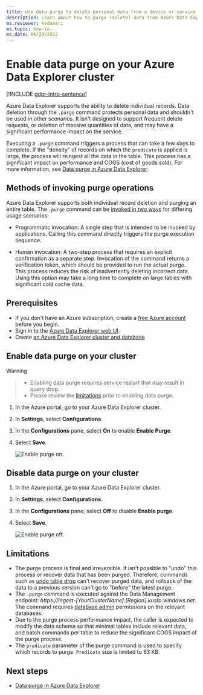 ```yaml
---
title: Use data purge to delete personal data from a device or service in Azure Data Explorer
description: Learn about how to purge (delete) data from Azure Data Explorer using data purge.
ms.reviewer: kedamari
ms.topic: how-to
ms.date: 06/20/2022
---
```


# Enable data purge on your Azure Data Explorer cluster

[!INCLUDE [gdpr-intro-sentence](includes/gdpr-intro-sentence.md)]

Azure Data Explorer supports the ability to delete individual records. Data deletion through the `.purge` command protects personal data and shouldn't be used in other scenarios. It isn't designed to support frequent delete requests, or deletion of massive quantities of data, and may have a significant performance impact on the service.

Executing a `.purge` command triggers a process that can take a few days to complete. If the "density" of records on which the `predicate` is applied is large, the process will reingest all the data in the table. This process has a significant impact on performance and COGS (cost of goods sold). For more information, see [Data purge in Azure Data Explorer](kusto/concepts/data-purge.md).

## Methods of invoking purge operations

Azure Data Explorer supports both individual record deletion and purging an entire table. The `.purge` command can be [invoked in two ways](kusto/concepts/data-purge.md#purge-table-tablename-records-command) for differing usage scenarios:

* Programmatic invocation: A single step that is intended to be invoked by applications. Calling this command directly triggers the purge execution sequence.

* Human invocation: A two-step process that requires an explicit confirmation as a separate step. Invocation of the command returns a verification token, which should be provided to run the actual purge. This process reduces the risk of inadvertently deleting incorrect data. Using this option may take a long time to complete on large tables with significant cold cache data.

## Prerequisites

* If you don't have an Azure subscription, create a [free Azure account](https://azure.microsoft.com/free/) before you begin.
* Sign in to the [Azure Data Explorer web UI](https://dataexplorer.azure.com/).
* Create [an Azure Data Explorer cluster and database](create-cluster-database-portal.md)

## Enable data purge on your cluster

> [!WARNING]

> * Enabling data purge requires service restart that may result in query drop.
> * Please review the [limitations](#limitations) prior to enabling data purge.

1. In the Azure portal, go to your Azure Data Explorer cluster.
1. In **Settings**, select **Configurations**.
1. In the **Configurations** pane, select **On** to enable **Enable Purge**.
1. Select **Save**.

    ![Enable purge on.](media/data-purge-portal/enable-purge-on.png)

## Disable data purge on your cluster

1. In the Azure portal, go to your Azure Data Explorer cluster.
1. In **Settings**, select **Configurations**.
1. In the **Configurations** pane, select **Off** to disable **Enable purge**.
1. Select **Save**.

    ![Enable purge off.](media/data-purge-portal/enable-purge-off.png)

## Limitations

* The purge process is final and irreversible. It isn't possible to "undo" this process or recover data that has been purged. Therefore, commands such as [undo table drop](kusto/management/undo-drop-table-command.md) can't recover purged data, and rollback of the data to a previous version can't go to "before" the latest purge.
* The `.purge` command is executed against the Data Management endpoint: *https://ingest-[YourClusterName].[Region].kusto.windows.net*. The command requires [database admin](kusto/management/access-control/role-based-authorization.md) permissions on the relevant databases.
* Due to the purge process performance impact, the caller is expected to modify the data schema so that minimal tables include relevant data, and batch commands per table to reduce the significant COGS impact of the purge process.
* The `predicate` parameter of the purge command is used to specify which records to purge. `Predicate` size is limited to 63 KB.

## Next steps

* [Data purge in Azure Data Explorer](kusto/concepts/data-purge.md)
